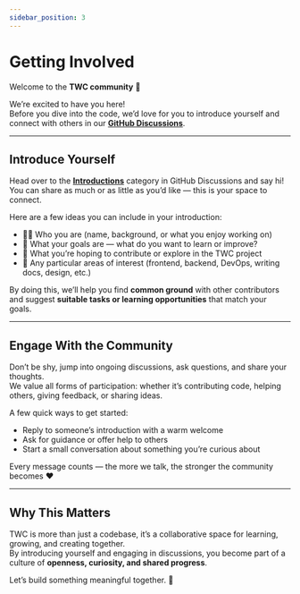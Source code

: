 ```yaml
---
sidebar_position: 3
---
```


# Getting Involved

Welcome to the **TWC community** 👋

We’re excited to have you here!  
Before you dive into the code, we’d love for you to introduce yourself and connect with others in our **[GitHub Discussions](https://github.com/Pajkic-lab/twitter-clone/discussions)**.

---

## Introduce Yourself

Head over to the **[Introductions](https://github.com/Pajkic-lab/twitter-clone/discussions/categories/introductions)** category in GitHub Discussions and say hi!  
You can share as much or as little as you’d like — this is your space to connect.

Here are a few ideas you can include in your introduction:

- 🧑‍💻 Who you are (name, background, or what you enjoy working on)
- 🎯 What your goals are — what do you want to learn or improve?
- 🤝 What you’re hoping to contribute or explore in the TWC project
- 💬 Any particular areas of interest (frontend, backend, DevOps, writing docs, design, etc.)

By doing this, we’ll help you find **common ground** with other contributors and suggest **suitable tasks or learning opportunities** that match your goals.

---

## Engage With the Community

Don’t be shy, jump into ongoing discussions, ask questions, and share your thoughts.  
We value all forms of participation: whether it’s contributing code, helping others, giving feedback, or sharing ideas.

A few quick ways to get started:

- Reply to someone’s introduction with a warm welcome
- Ask for guidance or offer help to others
- Start a small conversation about something you’re curious about

Every message counts — the more we talk, the stronger the community becomes ❤️

---

## Why This Matters

TWC is more than just a codebase, it’s a collaborative space for learning, growing, and creating together.  
By introducing yourself and engaging in discussions, you become part of a culture of **openness, curiosity, and shared progress**.

Let’s build something meaningful together. 🚀
